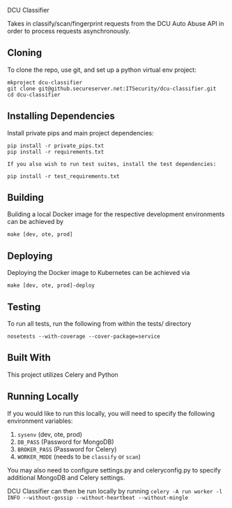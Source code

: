 DCU Classifier

Takes in classify/scan/fingerprint requests from the DCU Auto Abuse API in order to process requests asynchronously.

## Cloning
To clone the repo, use git, and set up a python virtual env project:

```
mkproject dcu-classifier
git clone git@github.secureserver.net:ITSecurity/dcu-classifier.git
cd dcu-classifier
```

## Installing Dependencies
Install private pips and main project dependencies:

```
pip install -r private_pips.txt
pip install -r requirements.txt

If you also wish to run test suites, install the test dependencies:

pip install -r test_requirements.txt
```

 ## Building
 Building a local Docker image for the respective development environments can be achieved by
 ```
 make [dev, ote, prod]
 ```

 ## Deploying
 Deploying the Docker image to Kubernetes can be achieved via
 ```
 make [dev, ote, prod]-deploy
 ```

## Testing
To run all tests, run the following from within the tests/ directory

```
nosetests --with-coverage --cover-package=service
```

## Built With
This project utilizes Celery and Python

## Running Locally

If you would like to run this locally, you will need to specify the following environment variables:

1. `sysenv` (dev, ote, prod)
2. `DB_PASS` (Password for MongoDB)
3. `BROKER_PASS` (Password for Celery)
4. `WORKER_MODE` (needs to be `classify` or `scan`)

You may also need to configure settings.py and celeryconfig.py to specify additional MongoDB and Celery settings.

DCU Classifier can then be run locally by running `celery -A run worker -l INFO --without-gossip --without-heartbeat --without-mingle`
